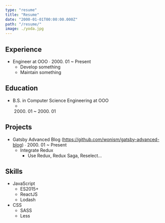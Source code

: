 ```yaml
---
type: "resume"
title: "Resume"
date: "2000-01-01T00:00:00.000Z"
path: "/resume/"
image: ./yoda.jpg
---
```


## Experience
- Engineer at OOO ∙ 2000. 01 ~ Present
  - Develop something
  - Maintain something

## Education
- B.S. in Computer Science Engineering at OOO
  - 2000. 01 ~ 2000. 01

## Projects
- Gatsby Advanced Blog (https://github.com/wonism/gatsby-advanced-blog) ∙ 2000. 01 ~ Present
  - Integrate Redux
    - Use Redux, Redux Saga, Reselect...

## Skills
- JavaScript
  - ES2015+
  - ReactJS
  - Lodash
- CSS
  - SASS
  - Less
